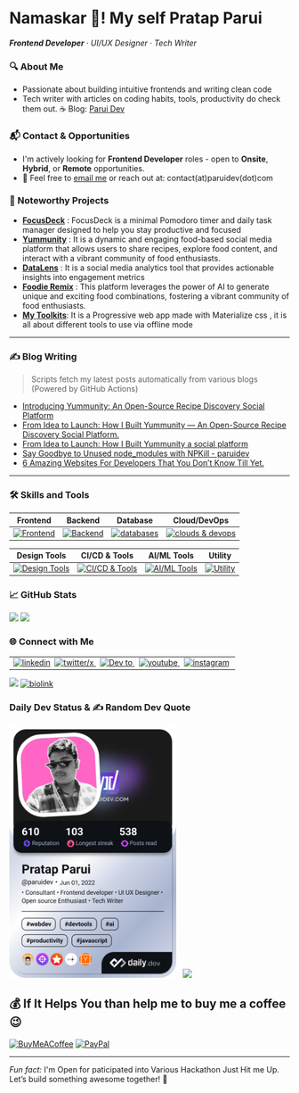 
# Namaskar 🙏! My self **Pratap Parui** 
_**Frontend Developer** · UI/UX Designer · Tech Writer_  

### 🔍 About Me 
- Passionate about building intuitive frontends and writing clean code  
- Tech writer with articles on coding habits, tools, productivity do check them out. ☕ Blog: [Parui Dev](http://www.paruidev.com)

### 📬 Contact & Opportunities
- I'm actively looking for **Frontend Developer** roles - open to **Onsite**, **Hybrid**, or **Remote** opportunities.
- 📧 Feel free to [email me](mailto:contact@paruidev.com) or reach out at: contact(at)paruidev(dot)com

### 🚧 Noteworthy Projects  
- **[FocusDeck](https://github.com/pratap360/focus-desk)** : FocusDeck is a minimal Pomodoro timer and daily task manager designed to help you stay productive and focused
- **[Yummunity](https://github.com/pratap360/yummunity)** : It is a dynamic and engaging food-based social media platform that allows users to share recipes, explore food content, and interact with a vibrant community of food enthusiasts.
- **[DataLens](https://github.com/pratap360/DataLens)** : It is a social media analytics tool that provides actionable insights into engagement metrics
- **[Foodie Remix](https://github.com/pratap360/foodie-remix)** : This platform leverages the power of AI to generate unique and exciting food combinations, fostering a vibrant community of food enthusiasts.
- **[My Toolkits](https://github.com/pratap360/MyToolKits)**: It is a Progressive web app made with Materialize css , it is all about different tools to use via offline mode
---

### ✍️ Blog Writing  

> Scripts fetch my latest posts automatically from various blogs (Powered by GitHub Actions)
<!-- BLOG-POST-LIST:START -->
- [Introducing Yummunity: An Open-Source Recipe Discovery Social Platform](https://dev.to/pratap360/introducing-yummunity-an-open-source-recipe-discovery-social-platform-4fgg)
- [From Idea to Launch: How I Built Yummunity — An Open-Source Recipe Discovery Social Platform.](https://medium.com/@Parui_Pratap/from-idea-to-launch-how-i-built-yummunity-a-social-platform-6456af9ee154?source=rss-e70db2d95398------2)
- [From Idea to Launch: How I Built Yummunity a social platform](https://www.paruidev.com/2025/04/building-food-platform-yummunity-as-%20a-side-project.html)
- [Say Goodbye to Unused node_modules with NPKill - paruidev](https://www.paruidev.com/2025/02/intro-to-npkill-remove-unused-node-modules.html)
- [6 Amazing Websites For Developers That You Don’t Know Till Yet.](https://medium.com/@Parui_Pratap/6-amazing-websites-for-developers-that-you-dont-know-till-yet-9162b7afc4af?source=rss-e70db2d95398------2)
<!-- BLOG-POST-LIST:END -->
---

### 🛠 Skills and Tools

| **Frontend**              | **Backend**                 | **Database**                 | **Cloud/DevOps**               |
|---------------------------|-----------------------------|------------------------------|--------------------------------|
|<a href="https://skillicons.dev"><img src="https://skillicons.dev/icons?i=angular,react,html,css,javascript,typescript,materialui,bootstrap,tailwindcss&theme=dark&perline=3" alt="Frontend"/></a>    | <a href="https://skillicons.dev"><img src="https://skillicons.dev/icons?i=nodejs,expressjs,reactivex,python,django,flask&theme=dark&perline=3" alt="Backend" /></a>      | <a href="https://skillicons.dev"><img src="https://skillicons.dev/icons?i=postgresql,mongodb,firebase,supabase,appwrite,sqlite&theme=dark&perline=3" alt="databases" /></a>   | <a href="https://skillicons.dev"><img src="https://skillicons.dev/icons?i=gcp,azure,aws&theme=dark&perline=3" alt="clouds & devops" /></a>      |


| **Design Tools**          | **CI/CD & Tools**            | **AI/ML Tools**          | **Utility**                  |
|---------------------------|-------------------------------|-------------------------------|-------------------------------|
| <a href="https://skillicons.dev"><img src="https://skillicons.dev/icons?i=figma,xd,illustrator,photoshop&theme=dark&perline=2" alt="Design Tools" /></a>  | <a href="https://skillicons.dev"><img src="https://skillicons.dev/icons?i=git,githubactions,jenkins&theme=dark&perline=3" alt="CI/CD & Tools" /></a>                | <a href="https://skillicons.dev"><img src="https://skillicons.dev/icons?i=tensorflow,scikitlearn,pytorch&theme=dark&perline=3" alt="AI/ML Tools" /></a> |<a href="https://skillicons.dev"><img src="https://skillicons.dev/icons?i=postman,vscode,vscodium,powershell,windows,linux&theme=dark&perline=3" alt="Utility" /></a>             |




### 📈 GitHub Stats  
![](https://github-readme-stats.vercel.app/api?username=pratap360&theme=github_dark_dimmed&hide_border=true&include_all_commits=false&count_private=false)
![](https://nirzak-streak-stats.vercel.app/?user=pratap360&theme=github_dark_dimmed&hide_border=true)
<!--![](https://github-readme-stats.vercel.app/api/top-langs/?username=pratap360&theme=github_dark_dimmed&hide_border=true&include_all_commits=false&count_private=false&layout=compact)-->

<!-- ![](https://github-readme-stats.vercel.app/api?username=pratap360&theme=vue-dark&hide_border=false&include_all_commits=false&count_private=true)
![](https://github-readme-streak-stats.herokuapp.com/?user=pratap360&theme=vue-dark&hide_border=false)
![](https://github-readme-stats.vercel.app/api/top-langs/?username=pratap360&theme=vue-dark&hide_border=false&include_all_commits=false&count_private=true&layout=compact) -->

### 🌐 Connect with Me

<table>
    <tr>
    <td>
    <a href="https://linkedin.com/in/pratap-parui/" target='_blank'>
    <img src="https://skillicons.dev/icons?i=linkedin&theme=dark&perline=15" alt="linkedin" width="40" height="40"/></a>&nbsp;
    <a href="https://twitter.com/parui_pratap" target='_blank'>
    <img src="https://skillicons.dev/icons?i=twitter&theme=dark&perline=15" alt="twitter/x" width="40" height="40"/> </a>&nbsp;
    <a href="https://dev.to/pratap360" target='_blank'>
    <img src="https://skillicons.dev/icons?i=devto&theme=dark&perline=15" alt="Dev to" width="40" height="40"/> </a>&nbsp;
    <a href="https://www.youtube.com/@parui_pratap" target='_blank'>
    <img src="https://go-skill-icons.vercel.app/api/icons?i=youtube" alt="youtube" width="40" height="40"/> </a>&nbsp;
    <a href="https://instagram.com/mr_sumbuddy" target='_blank'>
    <img src="https://skillicons.dev/icons?i=instagram&theme=dark&perline=15" alt="instagram" width="40" height="40"/></a>&nbsp;
    </td>
  </tr>
</table>

![](https://komarev.com/ghpvc/?username=pratap360&style=for-the-badge&color=blueviolet)
[![biolink](https://img.shields.io/badge/Pratap_Parui.bio.link-222?style=for-the-badge&logo=biolink&logoColor=white)](https://pratapparui.bio.link/)


### Daily Dev Status & ✍️ Random Dev Quote
 <a href="https://app.daily.dev/paruidev"><img src="./devcard.png?type=wide&r=4xv" width="300" alt="Pratap Parui's Dev Card"/></a> &nbsp; ![](https://quotes-github-readme.vercel.app/api?type=vetical&theme=radical) 
<!--<a href="https://app.daily.dev/paruidev"><img src="https://api.daily.dev/devcards/v2/0TFbWJjSOcHDGqaxvPOjE.png?type=wide&r=4xv" width="652" alt="Pratap Parui's Dev Card"/></a>--> 

## 💰 If It Helps You than help me to buy me a coffee  😉
  [![BuyMeACoffee](https://img.shields.io/badge/Buy%20Me%20a%20Coffee-ffdd00?style=for-the-badge&logo=buy-me-a-coffee&logoColor=black)](https://buymeacoffee.com/mrparuiweb) [![PayPal](https://img.shields.io/badge/PayPal-00457C?style=for-the-badge&logo=paypal&logoColor=white)](https://paypal.me/pratapparui) 

---
*Fun fact:* I'm Open for paticipated into Various Hackathon Just Hit me Up. Let’s build something awesome together! 🚀

























<!-- ### Hi there 👋  Welcome to Github   -->

<!-- WOW 😮 I know you will here to check this readme raw file 😂 I can read your mind 🧠 if you read this just follow me on github 👍 -->

<!-- I'm Indian Developer 👨‍💻 and currently doing multi-tasking...⌨️
- 🔭 I’m currently working on my personal project name called My toolskit.
- 🌱 I’m currently learning PWA along with React Js ,Go lang ,Google Cloud Platform and even counting 🤔
- 💬 Ask me about any things that realted to Technology 
- :heart_eyes: Open-Source enthusiast passionate about Web Dev,Game dev, Clouds stuffs , AI & ML , IOT Gadgets & a lot more :smirk:
- Always try to learning new things as always but never give up :pray:
- 😄 Pronouns: He / Him
- ⚡ Fun fact: Multi talented 😎🤏
- 📫 How to reach me:   :point_down:  -->

<!-- &nbsp; 
[<img src="https://img.icons8.com/color/48/000000/twitter.png" width="3.5%"/>](https://twitter.com/parui_pratap) &nbsp; 
[<img src="https://img.icons8.com/color/48/000000/linkedin.png" width="3.5%"/>](https://www.linkedin.com/in/pratap-parui-mr-sumbuddy/) &nbsp; 
[<img src="https://img.icons8.com/fluency/48/000000/instagram-new.png" width="3.5%"/>](https://www.instagram.com/mr_sumbuddy/) &nbsp; 
[<img src="https://img.icons8.com/fluency/48/000000/pinterest.png"/>](https://in.pinterest.com/pratapparui/) &nbsp; 
[<img src="https://img.icons8.com/sf-regular-filled/48/000000/medium-logo.png" width="3.5%"/>](https://medium.com/@Parui_Pratap)&nbsp; 
[<img src="https://img.icons8.com/color/48/000000/youtube-play.png" width="3.5%"/>](https://www.youtube.com/channel/UCysg1ppjxHOu2Gdydb7o9Ag) &nbsp; 

&nbsp; 

![Profile Views](https://komarev.com/ghpvc/?username=pratap360&style=flat-square) -->

<!--  Be free to browse my github and give your opinion. -->
<!-- ![Visits Badge](https://badges.pufler.dev/visits/pratap360/pratap360) -->
<!--comment 
**pratap360/pratap360** is a ✨ _special_ ✨ repository because its `README.md` (this file) appears on your GitHub profile.
Here are some ideas to get you started: 
- 👯 I’m looking to collaborate on ...
- 🤔 I’m looking for help with 
-->
